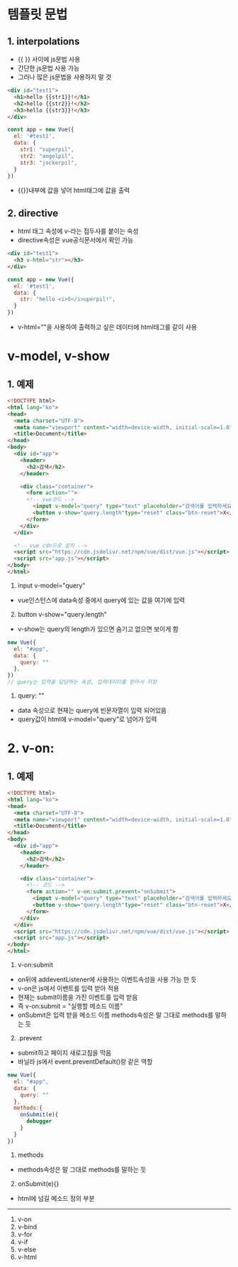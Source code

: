 # 템플릿 문법
## 1. interpolations
* {{ }} 사이에 js문법 사용
* 간단한 js문법 사용 가능
* 그러나 많은 js문법을 사용하지 말 것
```html
<div id="test1">
  <h1>hello {{str1}}!</h1>
  <h2>hello {{str2}}!</h2>
  <h3>hello {{str3}}!</h3>
</div>
```
```js
const app = new Vue({
  el: '#test1',
  data: {
    str1: "superpil",
    str2: "angelpil",
    str3: "jockerpil",
  }
})
```
* {{}}내부에 값을 넣어 html태그에 값을 출력

## 2. directive
* html 태그 속성에 v-라는 접두사를 붙이는 속성
* directive속성은 vue공식문서에서 확인 가능
```html
<div id="test1">
  <h3 v-html="str"></h3>
</div>
```
```js
const app = new Vue({
  el: '#test1',
  data: {
    str: "hello <i>S</i>uperpil!", 
  }
})
```
* v-html=""을 사용하여 출력하고 싶은 데이터에 html태그를 같이 사용






# v-model, v-show 
## 1. 예제
```html
<!DOCTYPE html>
<html lang="ko">
<head>
  <meta charset="UTF-8">
  <meta name="viewport" content="width=device-width, initial-scale=1.0">
  <title>Document</title>
</head>
<body>
  <div id="app">
    <header>
      <h2>검색</h2>
    </header>

    <div class="container">
      <form action="">
      <!-- vue코드 -->
        <input v-model="query" type="text" placeholder="검색어를 입력하세요" autofocus>
        <button v-show="query.length"type="reset" class="btn-reset">X</button>
      </form>
    </div>
  </div>

  <!-- vue cdn으로 설치 -->
  <script src="https://cdn.jsdelivr.net/npm/vue/dist/vue.js"></script>
  <script src="app.js"></script>
</body>
</html>
```
1. input v-model="query"
* vue인스턴스에 data속성 중에서 query에 있는 값을 여기에 입력

2. button v-show="query.length"
* v-show는 query의 length가 있으면 숨기고 없으면 보이게 함

```js
new Vue({
  el: "#app",
  data: {
    query: ""
  },  
})
// query는 입력을 담당하는 속성, 입력데이터를 받아서 저장
```
1. query: ""
* data 속성으로 현재는 query에 빈문자열이 입력 되어있음
* query값이 html에 v-model="query"로 넘어가 입력

# 2. v-on:
## 1. 예제
```html
<!DOCTYPE html>
<html lang="ko">
<head>
  <meta charset="UTF-8">
  <meta name="viewport" content="width=device-width, initial-scale=1.0">
  <title>Document</title>
</head>
<body>
  <div id="app">
    <header>
      <h2>검색</h2>
    </header>

    <div class="container">
      <!-- 코드 -->
      <form action="" v-on:submit.prevent="onSubmit">
        <input v-model="query" type="text" placeholder="검색어를 입력하세요" autofocus>
        <button v-show="query.length"type="reset" class="btn-reset">X</button>
      </form>
    </div>
  </div>
  <script src="https://cdn.jsdelivr.net/npm/vue/dist/vue.js"></script>
  <script src="app.js"></script>
</body>
</html>
```
1. v-on:submit
* on뒤에 addeventListener에 사용하는 이벤트속성을 사용 가능 한 듯
* v-on은 js에서 이벤트를 입력 받아 적용
* 현재는 submit이름을 가진 이벤트를 입력 받음
* 즉 v-on:submit = "실행할 메소드 이름"
*  onSubmit은 입력 받을 메소드 이름 methods속성은 말 그대로 methods를 말하는 듯

2. .prevent
* submit하고 페이지 새로고침을 막음
* 바닐라 js에서 event.preventDefault()랑 같은 역할

```js
new Vue({
  el: "#app",
  data: {
    query: ""
  },
  methods:{
    onSubmit(e){
      debugger
    }
  }
})
```
1. methods
* methods속성은 말 그대로 methods를 말하는 듯

2. onSubmit(e){}
* html에 넘길 메소드 정의 부분




<hr>

1. v-on
2. v-bind
3. v-for
4. v-if
5. v-else
6. v-html